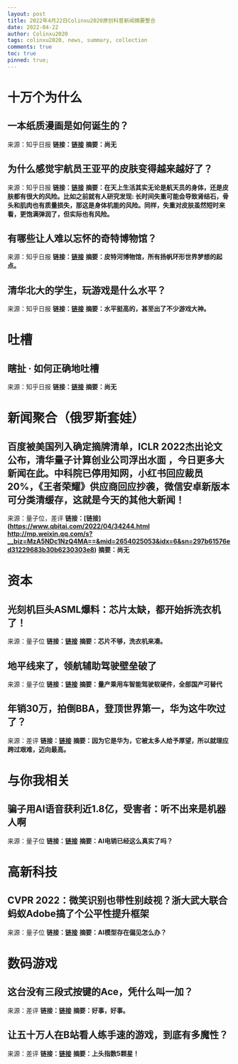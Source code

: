```yaml
---
layout: post
title: 2022年4月22日Colinxu2020原创科普新闻摘要整合
date: 2022-04-22
author: Colinxu2020
tags: colinxu2020, news, summary, collection
comments: true
toc: true
pinned: true;
---
```

        
# 十万个为什么

## 一本纸质漫画是如何诞生的？
来源：知乎日报
**链接：[链接](http://daily.zhihu.com/story/9747757)**
**摘要：尚无**
        
## 为什么感觉宇航员王亚平的皮肤变得越来越好了？
来源：知乎日报
**链接：[链接](http://daily.zhihu.com/story/9747842)**
**摘要：在天上生活其实无论是航天员的身体，还是皮肤都有很大的风险。比如之前就有人研究发现: 长时间失重可能会导致肾结石，骨头和肌肉也有质量损失，那这是身体机能的风险。同样，失重对皮肤虽然短时来看，更饱满弹润了，但实际也有风险。**
        
## 有哪些让人难以忘怀的奇特博物馆？
来源：知乎日报
**链接：[链接](http://daily.zhihu.com/story/9747752)**
**摘要：皮特河博物馆，所有扬帆环形世界梦想的起点。**
        
## 清华北大的学生，玩游戏是什么水平？
来源：知乎日报
**链接：[链接](http://daily.zhihu.com/story/9747829)**
**摘要：水平挺高的，甚至出了不少游戏大神。**
        
# 吐槽

## 瞎扯 · 如何正确地吐槽
来源：知乎日报
**链接：[链接](http://daily.zhihu.com/story/9747810)**
**摘要：尚无**
        
# 新闻聚合（俄罗斯套娃）

## 百度被美国列入确定摘牌清单，ICLR 2022杰出论文公布，清华量子计算创业公司浮出水面 ，今日更多大新闻在此。中科院已停用知网，小红书回应裁员20%，《王者荣耀》供应商回应抄袭，微信安卓新版本可分类清缓存，这就是今天的其他大新闻！
来源：量子位，差评
**链接：[链接](https://www.qbitai.com/2022/04/34244.html http://mp.weixin.qq.com/s?__biz=MzA5NDc1NzQ4MA==&mid=2654025053&idx=6&sn=297b61576ed31229683b30b6230303e8)**
**摘要：尚无**
        
# 资本

## 光刻机巨头ASML爆料：芯片太缺，都开始拆洗衣机了！
来源：量子位
**链接：[链接](https://www.qbitai.com/2022/04/34231.html)**
**摘要：芯片不够，洗衣机来凑。**
        
## 地平线来了，领航辅助驾驶壁垒破了
来源：量子位
**链接：[链接](https://www.qbitai.com/2022/04/34240.html)**
**摘要：量产乘用车智能驾驶软硬件，全部国产可替代**
        
## 年销30万，拍倒BBA，登顶世界第一，华为这牛吹过了？
来源：差评
**链接：[链接](http://mp.weixin.qq.com/s?__biz=MzA5NDc1NzQ4MA==&mid=2654025053&idx=1&sn=f2adf416ef5b738dcf8acdf7af7162f9)**
**摘要：因为它是华为，它被太多人给予厚望，所以就理应跨过艰难，迈向最高。**
        
# 与你我相关

## 骗子用AI语音获利近1.8亿，受害者：听不出来是机器人啊
来源：量子位
**链接：[链接](https://www.qbitai.com/2022/04/34236.html)**
**摘要：AI电销已经这么真实了吗？**
        
# 高新科技

## CVPR 2022：微笑识别也带性别歧视？浙大武大联合蚂蚁Adobe搞了个公平性提升框架
来源：量子位
**链接：[链接](https://www.qbitai.com/2022/04/34250.html)**
**摘要：AI模型存在偏见怎么办？**
        
# 数码游戏

## 这台没有三段式按键的Ace，凭什么叫一加？
来源：差评
**链接：[链接](http://mp.weixin.qq.com/s?__biz=MzA5NDc1NzQ4MA==&mid=2654025053&idx=2&sn=961df1ba74c72113738129913d4696b7)**
**摘要：好事，好事。**
        
## 让五十万人在B站看人练手速的游戏，到底有多魔性？
来源：差评
**链接：[链接](http://mp.weixin.qq.com/s?__biz=MzA5NDc1NzQ4MA==&mid=2654025053&idx=3&sn=90dfd66fe0252bb9985ef3e5e87b4487)**
**摘要：上头指数5颗星！**
        